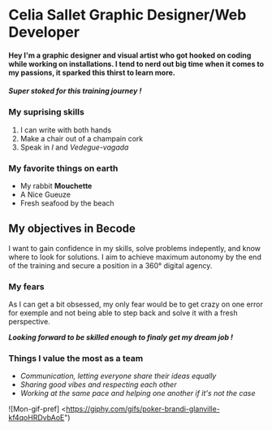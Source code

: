 # Celia Sallet Graphic Designer/Web Developer

#### Hey I'm a graphic designer and visual artist who got hooked on coding while working on installations. I tend to nerd out big time when it comes to my passions, it sparked this thirst to learn more.
 
#### ***Super stoked for this training journey !***


### My suprising skills

1. I can write with both hands
2. Make a chair out of a champain cork
3. Speak in *I* and *Vedegue-vagada*

### My favorite things on earth

- My rabbit **Mouchette**
- A Nice Gueuze
- Fresh seafood by the beach 

## My objectives in Becode

I want to gain confidence in my skills, solve problems indepently, and know 
where to look for solutions. I aim to achieve maximum autonomy by the end 
of the training and secure a position in a 360° digital agency. 

### My fears 

As I can get a bit obsessed, my only fear would be to get crazy on one 
error for exemple and not being able to step back and solve it with a fresh 
perspective. 

***Looking forward to be skilled enough to finaly get my dream job !***

### Things I value the most as a team 

+ *Communication, letting everyone share their ideas equally*
+ *Sharing good vibes and respecting each other*
+ *Working at the same pace and helping one another if it's not the case*

![Mon-gif-pref]
<llowFullScreen><https://giphy.com/gifs/poker-brandi-glanville-kf4qoHRDvbAoE")



 


